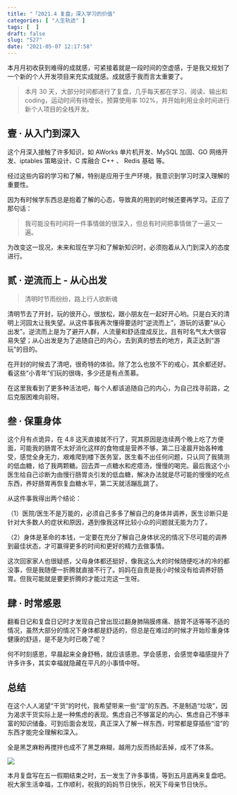 ```yaml
---
title: "「2021.4 复盘」深入学习的价值"
categories: [ "人生轨迹" ]
tags: [  ]
draft: false
slug: "527"
date: "2021-05-07 12:17:58"
---
```


本月月初收获到难得的成就感，可紧接着就是一段时间的空虚感，于是我又规划了一个新的个人开发项目来充实成就感。成就感于我而言太重要了。

> 本月 30 天，大部分时间都进行了复盘，几乎每天都在学习、阅读、输出和 coding，运动时间有待增长，预算使用率 102%，并开始利用业余时间进行新个人项目的全栈开发。

## 壹 · 从入门到深入

这个月深入接触了许多知识，如 AWorks 单片机开发、MySQL 加固、GO 网络开发、iptables 策略设计、C 库融合 C++ 、 Redis 基础 等。

经过这些内容的学习和了解，特别是应用于生产环境，我意识到学习时深入理解的重要性。

因为有时候学东西总是抱着了解的心态，导致真的用到的时候还要再学习。正应了那句话：

> 我可能没有时间将一件事情做的很深入，但总有时间把事情做了一遍又一遍。

为改变这一现况，未来和现在学习和了解新知识时，必须抱着从入门到深入的态度进行。

## 贰 · 逆流而上 - 从心出发

> 清明时节雨纷纷，路上行人欲断魂

清明节去了开封，玩的很开心，很放松，跟小朋友在一起好开心哟。只是白天的清明上河园太让我失望。从这件事我再次懂得要适时“逆流而上”，游玩的话要“从心出发”。逆流而上是为了避开人群，人流量和舒适度成反比，且有时名气太大很容易失望；从心出发是为了追随自己的内心，去到真的想去的地方，真正达到“游玩”的目的。

在开封的时候去了清吧，很奇特的体验。除了怎么也放不下的戒心，其余都还好。看这些“小青年”们玩的很嗨，多少还是有点羡慕。

在这里我看到了更多种活法吧，每个人都该追随自己的内心，为自己找寻前路，之后克服困难向前呀。

## 叁 · 保重身体

这个月有点诡异，在 4.8 这天直接就不行了，究其原因是连续两个晚上吃了方便面，可能我的肠胃不太好消化这样的食物或是营养不够，第二日凌晨开始各种难受，感觉全身无力，艰难爬到楼下医务室，医生看不出任何问题，只认同了我猜测的低血糖，给了我两颗糖。回去弄一点糖水和疙瘩汤，慢慢的喝完。最后我这个小医生给自己诊断为由慢行肠胃炎引发的低血糖，解决办法就是尽可能的慢慢的吃点东西，养好肠胃再恢复血糖水平，第二天就活蹦乱跳了。

从这件事我得出两个结论：

（1）医院/医生不是万能的，必须自己多多了解自己的身体并调养，医生诊断只是针对大多数人的症状和原因，遇到像我这样比较小众的问题就无能为力了。

（2）身体是革命的本钱，一定要在充分了解自己身体状况的情况下尽可能的调养到最佳状态，才可赢得更多的时间和更好的精力去做事情。

这次回家家人也很疑惑，父母身体都还挺好，像我这么大的时候随便吃冰的冷的都没事，但是我随便一折腾就直接不行了。妈妈在自责是我小时候没有给调养好肠胃。但我可能就是要更折腾的才能过完这一生呀。

## 肆 · 时常感恩

翻看日记和复盘日记时才发现自己曾出现过翻身肺隔膜疼痛、肠胃不适等等不适的情况，虽然大部分的情况下身体都是舒适的，但总是在难过的时候才开始珍重身体健康的舒适，是不是为时已晚了呢？

何不时刻感恩，早晨起来全身舒畅，就应该感恩。学会感恩，会感觉幸福感提升了许多许多，其实幸福就隐藏在平凡的小事情中呀。

## 总结

在这个人人渴望“干货”的时代，我希望带来一些“湿”的东西。不是制造“垃圾”，因为渴求干货实际上是一种焦虑的表现。焦虑自己不够富足的内心、焦虑自己不够丰富的知识储备。可到后面会发现，真正深入了解一样东西，时常都是穿插些“湿”的东西才能完全理解和深入。

全是黑芝麻粉再搅拌也成不了黑芝麻糊，越用力反而扬起丢掉，成不了体系。

![](https://imagehost-cdn.frytea.com/images/2021/05/07/IMG_20210421_124713ddafba4849f0d6bc.jpg)

本月复盘写在五一假期结束之时，五一发生了许多事情，等到五月底再来复盘吧。祝大家生活幸福，工作顺利，祝我的妈妈节日快乐，祝天下母亲节日快乐。
